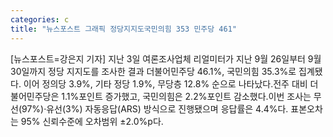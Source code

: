 ```yaml
---
categories: c
title: "뉴스포스트 그래픽 정당지지도국민의힘 353 민주당 461"
---
```

[뉴스포스트=강은지 기자] 지난 3일 여론조사업체 리얼미터가 지난 9월 26일부터 9월 30일까지 정당 지지도를 조사한 결과 더불어민주당 46.1%, 국민의힘 35.3%로 집계됐다. 이어 정의당 3.9%, 기타 정당 1.9%, 무당층 12.8% 순으로 나타났다.전주 대비 더불어민주당은 1.1%포인트 증가했고, 국민의힘은 2.2%포인트 감소했다.이번 조사는 무선(97%)·유선(3%) 자동응답(ARS) 방식으로 진행됐으며 응답률은 4.4%다. 표본오차는 95% 신뢰수준에 오차범위 ±2.0%p다.